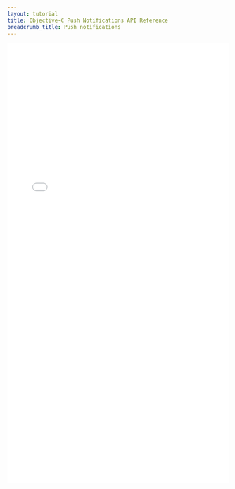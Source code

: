 ```yaml
---
layout: tutorial
title: Objective-C Push Notifications API Reference
breadcrumb_title: Push notifications
---
```

<!-- NLS_CHARSET=UTF-8 -->
<iframe width="100%" height="1000px" frameBorder="0" src="../../../api-ref/push-ios-n-objc-apidoc/html/refobjc-mfp-push-ios-native/html/index.html"></iframe>
